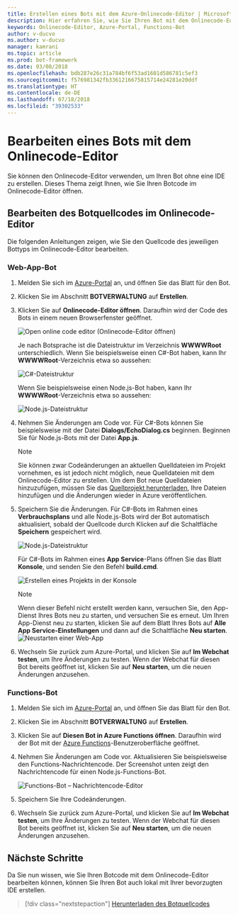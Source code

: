 ```yaml
---
title: Erstellen eines Bots mit dem Azure-Onlinecode-Editor | Microsoft-Dokumentation
description: Hier erfahren Sie, wie Sie Ihren Bot mit dem Onlinecode-Editor in Bot Service erstellen.
keywords: Onlinecode-Editor, Azure-Portal, Functions-Bot
author: v-ducvo
ms.author: v-ducvo
manager: kamrani
ms.topic: article
ms.prod: bot-framework
ms.date: 03/08/2018
ms.openlocfilehash: bdb287e26c31a784bf6f53ad1601d586781c5ef3
ms.sourcegitcommit: f576981342fb3361216675815714e24281e20ddf
ms.translationtype: HT
ms.contentlocale: de-DE
ms.lasthandoff: 07/18/2018
ms.locfileid: "39302533"
---
```

# <a name="edit-a-bot-with-online-code-editor"></a>Bearbeiten eines Bots mit dem Onlinecode-Editor

Sie können den Onlinecode-Editor verwenden, um Ihren Bot ohne eine IDE zu erstellen. Dieses Thema zeigt Ihnen, wie Sie Ihren Botcode im Onlinecode-Editor öffnen. 

## <a name="edit-bot-source-code-in-online-code-editor"></a>Bearbeiten des Botquellcodes im Onlinecode-Editor

Die folgenden Anleitungen zeigen, wie Sie den Quellcode des jeweiligen Bottyps im Onlinecode-Editor bearbeiten.

### <a name="web-app-bot"></a>Web-App-Bot
1. Melden Sie sich im [Azure-Portal](http://portal.azure.com) an, und öffnen Sie das Blatt für den Bot.
2. Klicken Sie im Abschnitt **BOTVERWALTUNG** auf **Erstellen**.
3. Klicken Sie auf **Onlinecode-Editor öffnen**. Daraufhin wird der Code des Bots in einem neuen Browserfenster geöffnet. 

   ![Open online code editor (Onlinecode-Editor öffnen)](~/media/azure-bot-build/open-online-code-editor.png)

   Je nach Botsprache ist die Dateistruktur im Verzeichnis **WWWWRoot** unterschiedlich. Wenn Sie beispielsweise einen C#-Bot haben, kann Ihr **WWWWRoot**-Verzeichnis etwa so aussehen:

   ![C#-Dateistruktur](~/media/azure-bot-build/cs-wwwroot-structure.png)

   Wenn Sie beispielsweise einen Node.js-Bot haben, kann Ihr **WWWWRoot**-Verzeichnis etwa so aussehen:

   ![Node.js-Dateistruktur](~/media/azure-bot-build/node-wwwroot-structure.png)

4. Nehmen Sie Änderungen am Code vor. Für C#-Bots können Sie beispielsweise mit der Datei **Dialogs/EchoDialog.cs** beginnen. Beginnen Sie für Node.js-Bots mit der Datei **App.js**.

   > [!NOTE]
   > Sie können zwar Codeänderungen an aktuellen Quelldateien im Projekt vornehmen, es ist jedoch nicht möglich, neue Quelldateien mit dem Onlinecode-Editor zu erstellen. Um dem Bot neue Quelldateien hinzuzufügen, müssen Sie das [Quellprojekt herunterladen](bot-service-build-download-source-code.md), Ihre Dateien hinzufügen und die Änderungen wieder in Azure veröffentlichen.

5. Speichern Sie die Änderungen. Für C#-Bots im Rahmen eines **Verbrauchsplans** und alle Node.js-Bots wird der Bot automatisch aktualisiert, sobald der Quellcode durch Klicken auf die Schaltfläche **Speichern** gespeichert wird. 

   ![Node.js-Dateistruktur](~/media/azure-bot-build/node-save-file.png)

   Für C#-Bots im Rahmen eines **App Service**-Plans öffnen Sie das Blatt **Konsole**, und senden Sie den Befehl **build.cmd**. 

   ![Erstellen eines Projekts in der Konsole](~/media/azure-bot-build/cs-console-build-cmd.png)
 
   > [!NOTE]
   > Wenn dieser Befehl nicht erstellt werden kann, versuchen Sie, den App-Dienst Ihres Bots neu zu starten, und versuchen Sie es erneut. Um Ihren App-Dienst neu zu starten, klicken Sie auf dem Blatt Ihres Bots auf **Alle App Service-Einstellungen** und dann auf die Schaltfläche **Neu starten**.
   > ![Neustarten einer Web-App](~/media/azure-bot-build/open-online-code-editor-restart-appservice.png)

6. Wechseln Sie zurück zum Azure-Portal, und klicken Sie auf **Im Webchat testen**, um Ihre Änderungen zu testen. Wenn der Webchat für diesen Bot bereits geöffnet ist, klicken Sie auf **Neu starten**, um die neuen Änderungen anzusehen.

### <a name="functions-bot"></a>Functions-Bot

1. Melden Sie sich im [Azure-Portal](http://portal.azure.com) an, und öffnen Sie das Blatt für den Bot.
2. Klicken Sie im Abschnitt **BOTVERWALTUNG** auf **Erstellen**.
3. Klicken Sie auf **Diesen Bot in Azure Functions öffnen**. Daraufhin wird der Bot mit der <a href="http://go.microsoft.com/fwlink/?linkID=747839" target="_blank">Azure Functions</a>-Benutzeroberfläche geöffnet. 
4. Nehmen Sie Änderungen am Code vor. Aktualisieren Sie beispielsweise den Functions-Nachrichtencode. Der Screenshot unten zeigt den Nachrichtencode für einen Node.js-Functions-Bot.

   ![Functions-Bot – Nachrichtencode-Editor](~/media/azure-bot-build/functions-messages-code.png)

5. Speichern Sie Ihre Codeänderungen.
6. Wechseln Sie zurück zum Azure-Portal, und klicken Sie auf **Im Webchat testen**, um Ihre Änderungen zu testen. Wenn der Webchat für diesen Bot bereits geöffnet ist, klicken Sie auf **Neu starten**, um die neuen Änderungen anzusehen.

## <a name="next-steps"></a>Nächste Schritte
Da Sie nun wissen, wie Sie Ihren Botcode mit dem Onlinecode-Editor bearbeiten können, können Sie Ihren Bot auch lokal mit Ihrer bevorzugten IDE erstellen.

> [!div class="nextstepaction"]
> [Herunterladen des Botquellcodes](bot-service-build-download-source-code.md)
